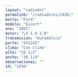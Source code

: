 ```yaml
---
layout: "radiador"
permalink: "/radiadores/2436/"
marca: "Ford"
modelo: "Escort"
ano: "2002"
motor: "L4 1.9 2.0"
transmision: "Automática"
parte: "431242"
clima: "Con clima"
alto: "26 1/2"
ancho: "30 1/8"
observaciones: ""
id: "2436"
---
```


